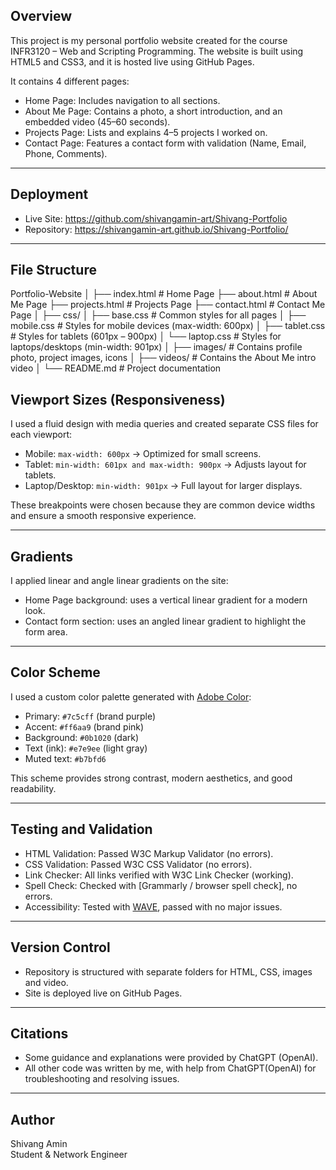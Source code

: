 
## Overview
This project is my personal portfolio website created for the course INFR3120 – Web and Scripting Programming.
The website is built using HTML5 and CSS3, and it is hosted live using GitHub Pages.  

It contains 4 different pages:
- Home Page: Includes navigation to all sections.  
- About Me Page: Contains a photo, a short introduction, and an embedded video (45–60 seconds).  
- Projects Page: Lists and explains 4–5 projects I worked on.  
- Contact Page: Features a contact form with validation (Name, Email, Phone, Comments).  

---

## Deployment
- Live Site: https://github.com/shivangamin-art/Shivang-Portfolio
- Repository: https://shivangamin-art.github.io/Shivang-Portfolio/

---

## File Structure
Portfolio-Website
│
├── index.html # Home Page
├── about.html # About Me Page
├── projects.html # Projects Page
├── contact.html # Contact Me Page
│
├── css/
│ ├── base.css # Common styles for all pages
│ ├── mobile.css # Styles for mobile devices (max-width: 600px)
│ ├── tablet.css # Styles for tablets (601px – 900px)
│ └── laptop.css # Styles for laptops/desktops (min-width: 901px)
│
├── images/ # Contains profile photo, project images, icons
│
├── videos/ # Contains the About Me intro video
│
└── README.md # Project documentation


## Viewport Sizes (Responsiveness)
I used a fluid design with media queries and created separate CSS files for each viewport:
- Mobile: `max-width: 600px` → Optimized for small screens.  
- Tablet: `min-width: 601px and max-width: 900px` → Adjusts layout for tablets.  
- Laptop/Desktop: `min-width: 901px` → Full layout for larger displays.  

These breakpoints were chosen because they are common device widths and ensure a smooth responsive experience.

---

## Gradients
I applied linear and angle linear gradients on the site:  
- Home Page background: uses a vertical linear gradient for a modern look.  
- Contact form section: uses an angled linear gradient to highlight the form area.  

---

## Color Scheme
I used a custom color palette generated with [Adobe Color](https://color.adobe.com/create):  
- Primary: `#7c5cff` (brand purple)  
- Accent: `#ff6aa9` (brand pink)  
- Background: `#0b1020` (dark)  
- Text (ink): `#e7e9ee` (light gray)  
- Muted text: `#b7bfd6`  

This scheme provides strong contrast, modern aesthetics, and good readability.

---

## Testing and Validation
- HTML Validation: Passed W3C Markup Validator (no errors).  
- CSS Validation: Passed W3C CSS Validator (no errors).  
- Link Checker: All links verified with W3C Link Checker (working).  
- Spell Check: Checked with [Grammarly / browser spell check], no errors.  
- Accessibility: Tested with [WAVE](http://wave.webaim.org/), passed with no major issues.  

---

## Version Control
- Repository is structured with separate folders for HTML, CSS, images and video.  
- Site is deployed live on GitHub Pages.  

---

## Citations
- Some guidance and explanations were provided by ChatGPT (OpenAI).  
- All other code was written by me, with help from ChatGPT(OpenAI) for troubleshooting and resolving issues.

---

## Author
Shivang Amin  
Student & Network Engineer  
